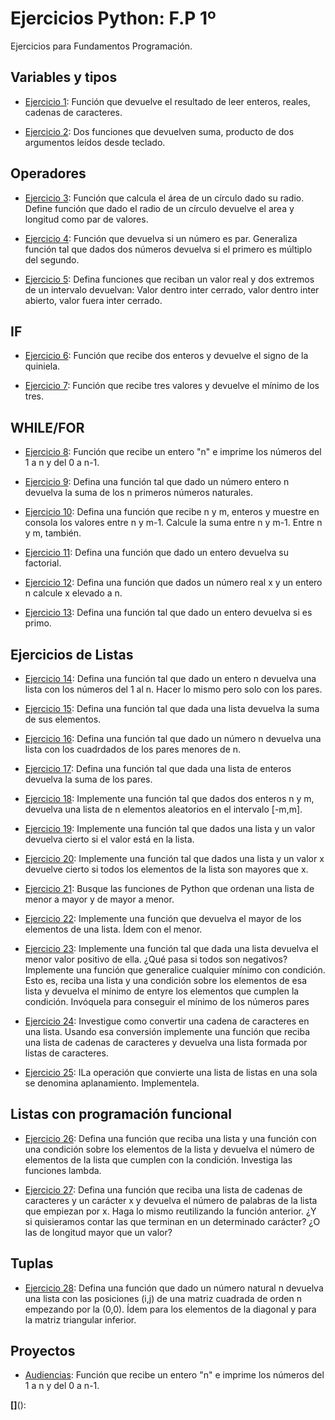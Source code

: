 # Ejercicios Python: F.P 1º
Ejercicios para Fundamentos Programación.

## Variables y tipos

- [Ejercicio 1](ejercicio1.py): Función que devuelve el resultado de leer enteros, reales, cadenas de caracteres.

- [Ejercicio 2](ejercicio2.py): Dos funciones que devuelven suma, producto de dos argumentos leídos desde teclado.

## Operadores

- [Ejercicio 3](ejercicio3.py): Función que calcula el área de un círculo dado su radio. Define función que dado el radio de un círculo devuelve el area y longitud como par de valores.

- [Ejercicio 4](ejercicio4.py): Función que devuelva si un número es par. Generaliza función tal que dados dos números devuelva si el primero es múltiplo del segundo.

- [Ejercicio 5](ejercicio5.py): Defina funciones que reciban un valor real y dos extremos de un intervalo devuelvan: Valor dentro inter cerrado, valor dentro inter abierto, valor fuera inter cerrado.


## IF
- [Ejercicio 6](ejercicio6.py): Función que recibe dos enteros y devuelve el signo de la quiniela.

- [Ejercicio 7](ejercicio7.py): Función que recibe tres valores y devuelve el mínimo de los tres.

## WHILE/FOR

- [Ejercicio 8](ejercicio8.py): Función que recibe un entero "n" e imprime los números del 1 a n y del 0 a n-1.

- [Ejercicio 9](ejercicio9.py): Defina una función tal que dado un número entero n devuelva la suma de los n primeros números naturales.

- [Ejercicio 10](ejercicio10.py): Defina una función que recibe n y m, enteros y muestre en consola los valores entre n y m-1. Calcule la suma entre n y m-1. Entre n y m, también.

- [Ejercicio 11](ejercicio11.py): Defina una función que dado un entero devuelva su factorial. 

- [Ejercicio 12](ejercicio12.py): Defina una función que dados un número real x y un entero n calcule x elevado a n.

- [Ejercicio 13](ejercicio13.py): Defina una función tal que dado un entero devuelva si es primo.

## Ejercicios de Listas

- [Ejercicio 14](ejercicio14.py): Defina una función tal que dado un entero n devuelva una lista con los números del 1 al n. Hacer lo mismo pero solo con los pares.

- [Ejercicio 15](ejercicio15.py): Defina una función tal que dada una lista devuelva la suma de sus elementos.

- [Ejercicio 16](ejercicio16.py): Defina una función tal que dado un número n devuelva una lista con los cuadrdados de los pares menores de n.

- [Ejercicio 17](ejercicio17.py): Defina una función tal que dada una lista de enteros devuelva la suma de los pares. 

- [Ejercicio 18](ejercicio18.py): Implemente una función tal que dados dos enteros n y m, devuelva una lista de n elementos aleatorios en el intervalo [-m,m].

- [Ejercicio 19](ejercicio19.py): Implemente una función tal que dados una lista y un valor devuelva cierto si el valor está en la lista.

- [Ejercicio 20](ejercicio20.py): Implemente una función tal que dados una lista y un valor x devuelve cierto si todos los elementos de la lista son mayores que x.

- [Ejercicio 21](ejercicio21.py): Busque las funciones de Python que ordenan una lista de menor a mayor y de mayor a menor.

- [Ejercicio 22](ejercicio22.py): Implemente una función que devuelva el mayor de los elementos de una lista. Ídem con el menor.

- [Ejercicio 23](ejercicio23.py): Implemente una función tal que dada una lista devuelva el menor valor positivo de ella. ¿Qué pasa si todos son negativos? Implemente una función que generalice cualquier mínimo con condición. Esto es, reciba una lista y una condición sobre los elementos de esa lista y devuelva el mínimo de entyre los elementos que cumplen la condición. Invóquela para conseguir el mínimo de los números pares

- [Ejercicio 24](ejercicio24.py): Investigue como convertir una cadena de caracteres en una lista. Usando esa conversión implemente una función que reciba una lista de cadenas de caracteres y devuelva una lista formada por listas de caracteres.

- [Ejercicio 25](ejercicio25.py): ILa operación que convierte una lista de listas en una sola se denomina aplanamiento. Implementela.

## Listas con programación funcional

- [Ejercicio 26](ejercicio26.py): Defina una función que reciba una lista y una función con una condición sobre los elementos de la lista y devuelva el número de elementos de la lista que cumplen con la condición. Investiga las funciones lambda.

- [Ejercicio 27](ejercicio27.py): Defina una función que reciba una lista de cadenas de caracteres y un carácter x y devuelva el número de palabras de la lista que empiezan por x. Haga lo mismo reutilizando la función anterior. ¿Y si quisieramos contar las que terminan en un determinado carácter? ¿O las de longitud mayor que un valor?

## Tuplas

- [Ejercicio 28](ejercicio28.py): Defina una función que dado un número natural n devuelva una lista con las posiciones (i,j) de una matriz cuadrada de orden n empezando por la (0,0). Ídem para los elementos de la diagonal y para la matriz triangular inferior.






## Proyectos
- [Audiencias](audiencias.py): Función que recibe un entero "n" e imprime los números del 1 a n y del 0 a n-1.

**[]**():
